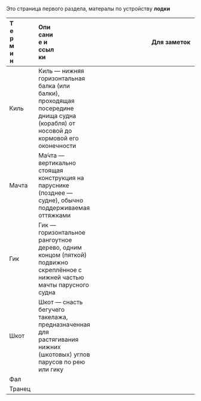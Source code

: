 Это страница первого раздела, матералы по устройству **лодки**

| <div style="width:20%">Термин</div> | <div style="width:30%">Описание и ссылки</div>                                                                                     | <div style="width:400px">Для заметок</div> |
| ----------------------------------- | :--------------------------------------------------------------------------------------------------------------------------------- | ------------------------------------------ |
| Киль                                | Киль — нижняя горизонтальная балка (или балки), проходящая посередине днища судна (корабля) от носовой до кормовой его оконечности |                                            |
| Мачта                               | Ма́чта — вертикально стоящая конструкция на паруснике (позднее — судне), обычно поддерживаемая оттяжками                           |                                            |
| Гик                                 | Гик — горизонтальное рангоутное дерево, одним концом (пяткой) подвижно скреплённое с нижней частью мачты парусного судна           |                                            |
| Шкот                                | Шкот — снасть бегучего такелажа, предназначенная для растягивания нижних (шкотовых) углов парусов по рею или гику                  |                                            |
| Фал                                 |                                                                                                                                    |                                            |
| Транец                              |                                                                                                                                    |                                            |
